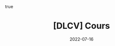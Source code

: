 ---
title: "[DLCV] Cours"
date: 2022-07-16
description: ""
summary: ""

math: true 
highlight: true
hightlight_languages: ["python","bash"]

authors: ["Claire Labit-Bonis"]

# hero: featured.png

tags: ["Teaching"]

menu:
  sidebar:
    name: Cours
    identifier: dlcv-course
    parent: dlcv
    weight: 20
---